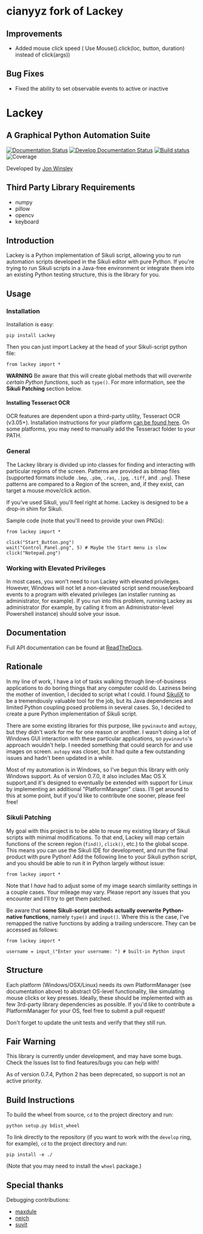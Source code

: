 # cianyyz fork of Lackey

## Improvements
- Added mouse click speed ( Use Mouse().click(loc, button, duration) instead of click(args))

## Bug Fixes
- Fixed the ability to set observable events to active or inactive



# Lackey #
## A Graphical Python Automation Suite ##
[![Documentation Status](https://readthedocs.org/projects/lackey/badge/?version=latest)](http://lackey.readthedocs.io/en/latest/?badge=latest) [![Develop Documentation Status](https://readthedocs.org/projects/lackey/badge/?version=develop)](http://lackey.readthedocs.io/en/latest/?badge=develop) [![Build status](https://ci.appveyor.com/api/projects/status/l1q68dnp6vm8sre9?svg=true)](https://ci.appveyor.com/project/glitchassassin/lackey) ![Coverage](https://cdn.rawgit.com/glitchassassin/lackey/develop/coverage.svg)

Developed by [Jon Winsley](https://github.com/glitchassassin)

## Third Party Library Requirements ##

* numpy
* pillow
* opencv
* keyboard

## Introduction ##

Lackey is a Python implementation of Sikuli script, allowing you to run automation scripts developed in the Sikuli editor with pure Python. If you're trying to run Sikuli scripts in a Java-free environment or integrate them into an existing Python testing structure, this is the library for you.

## Usage ##

### Installation ##

Installation is easy:

    pip install Lackey

Then you can just import Lackey at the head of your Sikuli-script python file:
    
    from lackey import *

**WARNING** Be aware that this will create global methods that will *overwrite certain Python functions*, such as `type()`. For more information, see the **Sikuli Patching** section below.

#### Installing Tesseract OCR ####

OCR features are dependent upon a third-party utility, Tesseract OCR (v3.05+). Installation instructions for your platform [can be found here](https://github.com/tesseract-ocr/tesseract/wiki). On some platforms, you may need to manually add the Tesseract folder to your PATH.

### General ###

The Lackey library is divided up into classes for finding and interacting with particular regions of the screen. Patterns are provided as bitmap files (supported formats include `.bmp`, `.pbm`, `.ras`, `.jpg`, `.tiff`, and `.png`). These patterns are compared to a Region of the screen, and, if they exist, can target a mouse move/click action.

If you've used Sikuli, you'll feel right at home. Lackey is designed to be a drop-in shim for Sikuli.

Sample code (note that you'll need to provide your own PNGs):

    from lackey import *

    click("Start_Button.png")
    wait("Control_Panel.png", 5) # Maybe the Start menu is slow
    click("Notepad.png")

### Working with Elevated Privileges ###

In most cases, you won't need to run Lackey with elevated privileges. However, Windows will not let a non-elevated script send mouse/keyboard events to a program with elevated privileges (an installer running as administrator, for example). If you run into this problem, running Lackey as administrator (for example, by calling it from an Administrator-level Powershell instance) should solve your issue.

## Documentation ##

Full API documentation can be found at [ReadTheDocs](http://lackey.readthedocs.io/en/latest/).

## Rationale ##

In my line of work, I have a lot of tasks walking through line-of-business applications to do boring things that any computer could do. Laziness being the mother of invention, I decided to script what I could. I found [SikuliX](http://sikulix.com/) to be a tremendously valuable tool for the job, but its Java dependencies and limited Python coupling posed problems in several cases. So, I decided to create a pure Python implementation of Sikuli script.

There are some existing libraries for this purpose, like `pywinauto` and `autopy`, but they didn't work for me for one reason or another. I wasn't doing a lot of Windows GUI interaction with these particular applications, so `pywinauto`'s approach wouldn't help. I needed something that could search for and use images on screen. `autopy` was closer, but it had quite a few outstanding issues and hadn't been updated in a while.

Most of my automation is in Windows, so I've begun this library with only Windows support. As of version 0.7.0, it also includes Mac OS X support,and it's designed to eventually be extended with support for Linux by implementing an additional "PlatformManager" class. I'll get around to this at some point, but if you'd like to contribute one sooner, please feel free!

### Sikuli Patching ###

My goal with this project is to be able to reuse my existing library of Sikuli scripts with minimal modifications. To that end, Lackey will map certain functions of the screen region (`find()`, `click()`, etc.) to the global scope. This means you can use the Sikuli IDE for development, and run the final product with pure Python! Add the following line to your Sikuli python script, and you should be able to run it in Python largely without issue:

    from lackey import *

Note that I *have* had to adjust some of my image search similarity settings in a couple cases. Your mileage may vary. Please report any issues that you encounter and I'll try to get them patched.

Be aware that **some Sikuli-script methods actually overwrite Python-native functions**, namely `type()` and `input()`. Where this is the case, I've remapped the native functions by adding a trailing underscore. They can be accessed as follows:

    from lackey import *

    username = input_("Enter your username: ") # built-in Python input

## Structure ##

Each platform (Windows/OSX/Linux) needs its own PlatformManager (see documentation above) to abstract OS-level functionality, like simulating mouse clicks or key presses. Ideally, these should be implemented with as few 3rd-party library dependencies as possible. If you'd like to contribute a PlatformManager for your OS, feel free to submit a pull request! 

Don't forget to update the unit tests and verify that they still run.

## Fair Warning ##

This library is currently under development, and may have some bugs. Check the Issues list to find features/bugs you can help with!

As of version 0.7.4, Python 2 has been deprecated, so support is not an active priority. 

## Build Instructions ##

To build the wheel from source, `cd` to the project directory and run:

    python setup.py bdist_wheel

To link directly to the repository (if you want to work with the `develop` ring, for example), `cd` to the project directory and run:

    pip install -e ./

(Note that you may need to install the `wheel` package.)

## Special thanks ##

Debugging contributions:

* [maxdule](https://github.com/maxdule)
* [nejch](https://github.com/nejch)
* [suvit](https://github.com/suvit)
